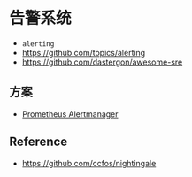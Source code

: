 # 告警系统

- `alerting`
- <https://github.com/topics/alerting>
- <https://github.com/dastergon/awesome-sre>

## 方案

- [Prometheus Alertmanager](https://prometheus.io/docs/alerting/alertmanager/)

## Reference

- <https://github.com/ccfos/nightingale>
